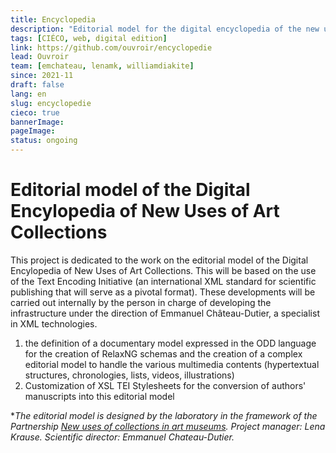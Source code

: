 ```yaml
---
title: Encyclopedia
description: "Editorial model for the digital encyclopedia of the new uses of art collections"
tags: [CIÉCO, web, digital edition]
link: https://github.com/ouvroir/encyclopedie
lead: Ouvroir
team: [emchateau, lenamk, williamdiakite]
since: 2021-11
draft: false
lang: en
slug: encyclopedie
cieco: true
bannerImage:
pageImage:
status: ongoing
---
```


# Editorial model of the Digital Encylopedia of New Uses of Art Collections

This project is dedicated to the work on the editorial model of the Digital Encylopedia of New Uses of Art Collections. This will be based on the use of the Text Encoding Initiative (an international XML standard for scientific publishing that will serve as a pivotal format). These developments will be carried out internally by the person in charge of developing the infrastructure under the direction of Emmanuel Château-Dutier, a specialist in XML technologies.

1. the definition of a documentary model expressed in the ODD language for the creation of RelaxNG schemas and the creation of a complex editorial model to handle the various multimedia contents (hypertextual structures, chronologies, lists, videos, illustrations)
2. Customization of XSL TEI Stylesheets for the conversion of authors' manuscripts into this editorial model

\*_The editorial model is designed by the laboratory in the framework of the Partnership [New uses of collections in art museums](https://www.cieco.co). Project manager: Lena Krause. Scientific director: Emmanuel Chateau-Dutier._
